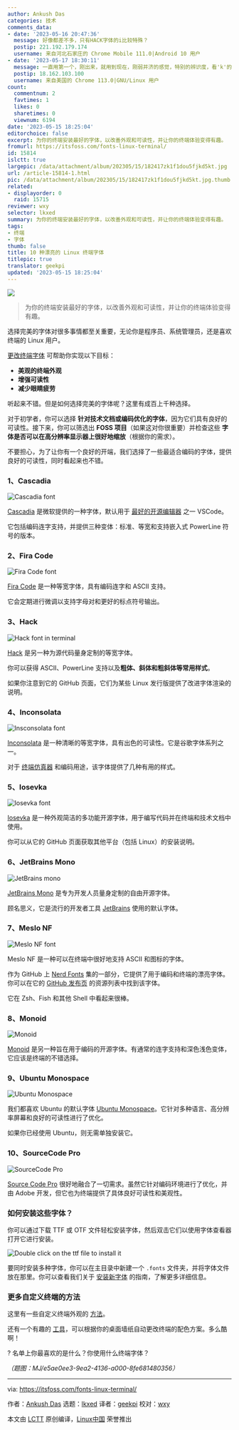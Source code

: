 ```yaml
---
author: Ankush Das
categories: 技术
comments_data:
- date: '2023-05-16 20:47:36'
  message: 好像都差不多，只有HACK字体的i比较特殊？
  postip: 221.192.179.174
  username: 来自河北石家庄的 Chrome Mobile 111.0|Android 10 用户
- date: '2023-05-17 18:30:11'
  message: 一直用第一个，刚出来，就用到现在，刚弱并济的感觉，特别的辨识度，看'k'的上翘
  postip: 18.162.103.100
  username: 来自美国的 Chrome 113.0|GNU/Linux 用户
count:
  commentnum: 2
  favtimes: 1
  likes: 0
  sharetimes: 0
  viewnum: 6194
date: '2023-05-15 18:25:04'
editorchoice: false
excerpt: 为你的终端安装最好的字体，以改善外观和可读性，并让你的终端体验变得有趣。
fromurl: https://itsfoss.com/fonts-linux-terminal/
id: 15814
islctt: true
largepic: /data/attachment/album/202305/15/182417zk1f1dou5fjkd5kt.jpg
url: /article-15814-1.html
pic: /data/attachment/album/202305/15/182417zk1f1dou5fjkd5kt.jpg.thumb.jpg
related:
- displayorder: 0
  raid: 15715
reviewer: wxy
selector: lkxed
summary: 为你的终端安装最好的字体，以改善外观和可读性，并让你的终端体验变得有趣。
tags:
- 终端
- 字体
thumb: false
title: 10 种漂亮的 Linux 终端字体
titlepic: true
translator: geekpi
updated: '2023-05-15 18:25:04'
---
```


![](/data/attachment/album/202305/15/182417zk1f1dou5fjkd5kt.jpg)



> 
> 为你的终端安装最好的字体，以改善外观和可读性，并让你的终端体验变得有趣。
> 
> 
> 


选择完美的字体对很多事情都至关重要，无论你是程序员、系统管理员，还是喜欢终端的 Linux 用户。


[更改终端字体](https://itsfoss.com/change-terminal-font-ubuntu/) 可帮助你实现以下目标：


* **美观的终端外观**
* **增强可读性**
* **减少眼睛疲劳**


听起来不错。但是如何选择完美的字体呢？这里有成百上千种选择。


对于初学者，你可以选择 **针对技术文档或编码优化的字体**，因为它们具有良好的可读性。接下来，你可以筛选出 **FOSS 项目**（如果这对你很重要）并检查这些 **字体是否可以在高分辨率显示器上很好地缩放**（根据你的需求）。


不要担心，为了让你有一个良好的开端，我们选择了一些最适合编码的字体，提供良好的可读性，同时看起来也不错。


### 1、Cascadia


![Cascadia font](/data/attachment/album/202305/15/182504kzwc22erwyimb62n.png)


[Cascadia](https://github.com/microsoft/cascadia-code) 是微软提供的一种字体，默认用于 [最好的开源编辑器](https://itsfoss.com/best-modern-open-source-code-editors-for-linux/) 之一 VSCode。


它包括编码连字支持，并提供三种变体：标准、等宽和支持嵌入式 PowerLine 符号的版本。


### 2、Fira Code


![Fira Code font](/data/attachment/album/202305/15/182504bchkohs1lj8pgdoe.png)


[Fira Code](https://github.com/tonsky/FiraCode) 是一种等宽字体，具有编码连字和 ASCII 支持。


它会定期进行微调以支持字母对和更好的标点符号输出。


### 3、Hack


![Hack font in terminal](/data/attachment/album/202305/15/182504eeyqvwhs59nse6zf.png)


[Hack](https://github.com/source-foundry/Hack) 是另一种为源代码量身定制的等宽字体。


你可以获得 ASCII、PowerLine 支持以及**粗体、斜体和粗斜体等常用样式**。


如果你注意到它的 GitHub 页面，它们为某些 Linux 发行版提供了改进字体渲染的说明。


### 4、Inconsolata


![Insconsolata font](/data/attachment/album/202305/15/182504xexdjefljdlkh8fa.png)


[Inconsolata](https://fonts.google.com/specimen/Inconsolata) 是一种清晰的等宽字体，具有出色的可读性。它是谷歌字体系列之一。


对于 [终端仿真器](https://itsfoss.com/linux-terminal-emulators/) 和编码用途，该字体提供了几种有用的样式。


### 5、Iosevka


![Iosevka font](/data/attachment/album/202305/15/182505qj53z8v5v53i8i13.png)


[Iosevka](https://github.com/be5invis/Iosevka) 是一种外观简洁的多功能开源字体，用于编写代码并在终端和技术文档中使用。


你可以从它的 GitHub 页面获取其他平台（包括 Linux）的安装说明。


### 6、JetBrains Mono


![JetBrains mono](/data/attachment/album/202305/15/182505xkmb869kbg6i8498.png)


[JetBrains Mono](https://github.com/JetBrains/JetBrainsMono) 是专为开发人员量身定制的自由开源字体。


顾名思义，它是流行的开发者工具 [JetBrains](https://www.jetbrains.com/) 使用的默认字体。


### 7、Meslo NF


![Meslo NF font](/data/attachment/album/202305/15/182505pgxpy8sarnzghrrn.png)


Meslo NF 是一种可以在终端中很好地支持 ASCII 和图标的字体。


作为 GitHub 上 [Nerd Fonts](https://github.com/ryanoasis/nerd-fonts/) 集的一部分，它提供了用于编码和终端的漂亮字体。你可以在它的 [GitHub 发布页](https://github.com/ryanoasis/nerd-fonts/releases/tag/v3.0.0) 的资源列表中找到该字体。


它在 Zsh、Fish 和其他 Shell 中看起来很棒。


### 8、Monoid


![Monoid](/data/attachment/album/202305/15/182505a3tmzgwty73gqhj3.png)


[Monoid](https://larsenwork.com/monoid/) 是另一种旨在用于编码的开源字体。有通常的连字支持和深色浅色变体，它应该是终端的不错选择。


### 9、Ubuntu Monospace


![Ubuntu Monospace](/data/attachment/album/202305/15/182506fx6adeh93l3v1lt1.png)


我们都喜欢 Ubuntu 的默认字体 [Ubuntu Monospace](https://design.ubuntu.com/font)。它针对多种语言、高分辨率屏幕和良好的可读性进行了优化。


如果你已经使用 Ubuntu，则无需单独安装它。


### 10、SourceCode Pro


![SourceCode Pro](/data/attachment/album/202305/15/182506iqdcptqw5t2pptqq.png)


[Source Code Pro](https://github.com/adobe-fonts/source-code-pro) 很好地融合了一切需求。虽然它针对编码环境进行了优化，并由 Adobe 开发，但它也为终端提供了具体良好可读性和美观性。


### 如何安装这些字体？


你可以通过下载 TTF 或 OTF 文件轻松安装字体，然后双击它们以使用字体查看器打开它进行安装。


![Double click on the ttf file to install it](/data/attachment/album/202305/15/182506jy8vixu18a41nhay.png)


要同时安装多种字体，你可以在主目录中新建一个 `.fonts` 文件夹，并将字体文件放在那里。你可以查看我们关于 [安装新字体](https://itsfoss.com/install-fonts-ubuntu/) 的指南，了解更多详细信息。


### 更多自定义终端的方法


这里有一些自定义终端外观的 [方法](https://itsfoss.com/customize-linux-terminal/)。


还有一个有趣的 [工具](https://itsfoss.com/pywal/)，可以根据你的桌面墙纸自动更改终端的配色方案。多么酷啊！


? 名单上你最喜欢的是什么？你使用什么终端字体？


*（题图：MJ/e5ae0ee3-9ea2-4136-a000-8fe681480356）*




---


via: <https://itsfoss.com/fonts-linux-terminal/>


作者：[Ankush Das](https://itsfoss.com/author/ankush/) 选题：[lkxed](https://github.com/lkxed/) 译者：[geekpi](https://github.com/geekpi) 校对：[wxy](https://github.com/wxy)


本文由 [LCTT](https://github.com/LCTT/TranslateProject) 原创编译，[Linux中国](https://linux.cn/) 荣誉推出